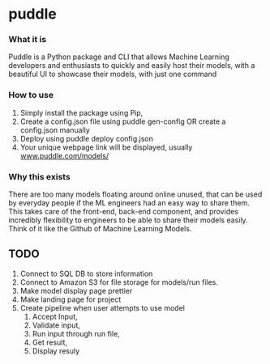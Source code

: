 # puddle
### What it is
Puddle is a Python package and CLI that allows Machine Learning developers and enthusiasts to quickly and easily host their models, with a beautiful UI to showcase their models, with just one command

### How to use
1. Simply install the package using Pip,
2. Create a config.json file using puddle gen-config <proj-name> OR create a config.json manually
3. Deploy using puddle deploy config.json
4. Your unique webpage link will be displayed, usually www.puddle.com/models/ <proj-name>

### Why this exists
There are too many models floating around online unused, that can be used by everyday people if the ML engineers had an easy way to share them. This takes care of the front-end, back-end component, and provides incredibly flexibility to engineers to be able to share their models easily. Think of it like the Github of Machine Learning Models. 

## TODO
1. Connect to SQL DB to store information
2. Connect to Amazon S3 for file storage for models/run files. 
3. Make model display page prettier
4. Make landing page for project
5. Create pipeline when user attempts to use model
   1. Accept Input,
   2. Validate input,
   3. Run input through run file,
   4. Get result,
   5. Display resuly
   
   

